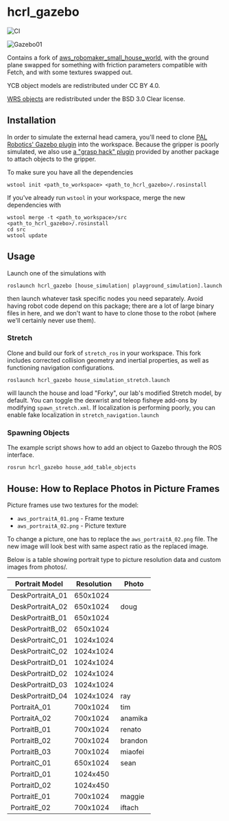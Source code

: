# hcrl_gazebo

![CI](https://github.com/hcrlab/hcrl_gazebo/workflows/CI/badge.svg)

![Gazebo01](docs/images/gazebo_01.png)

Contains a fork of [aws_robomaker_small_house_world](https://github.com/aws-robotics/aws-robomaker-small-house-world), with the ground plane swapped for something with friction parameters compatible with Fetch, and with some textures swapped out.

YCB object models are redistributed under CC BY 4.0.

[WRS objects](https://github.com/hsr-project/tmc_wrs_gazebo) are redistributed under the BSD 3.0 Clear license.

## Installation

In order to simulate the external head camera, you'll need to clone  [PAL Robotics' Gazebo plugin](https://github.com/pal-robotics/realsense_gazebo_plugin) into the workspace. Because the gripper is poorly simulated, we also use [a "grasp hack" plugin](https://github.com/JenniferBuehler/gazebo-pkgs.git) provided by another package to attach objects to the gripper. 

To make sure you have all the dependencies

    wstool init <path_to_workspace> <path_to_hcrl_gazebo>/.rosinstall

If you've already run `wstool` in your workspace, merge the new dependencies with

    wstool merge -t <path_to_workspace>/src <path_to_hcrl_gazebo>/.rosinstall
    cd src
    wstool update

## Usage

Launch one of the simulations with

    roslaunch hcrl_gazebo [house_simulation| playground_simulation].launch

then launch whatever task specific nodes you need separately. Avoid having robot code depend on this package; there are a lot of large binary files in here, and we don't want to have to clone those to the robot (where we'll certainly never use them).

### Stretch

Clone and build our fork of `stretch_ros` in your workspace. This fork includes corrected collision geometry and inertial properties, as well as functioning navigation configurations.

    roslaunch hcrl_gazebo house_simulation_stretch.launch
    
will launch the house and load "Forky", our lab's modified Stretch model, by default. You can toggle the dexwrist and teleop fisheye add-ons by modifying `spawn_stretch.xml`. If localization is performing poorly, you can enable fake localization in `stretch_navigation.launch`

### Spawning Objects

The example script shows how to add an object to Gazebo through the ROS interface.

    rosrun hcrl_gazebo house_add_table_objects

## House: How to Replace Photos in Picture Frames

Picture frames use two textures for the model:
 - `aws_portraitA_01.png` - Frame texture
 - `aws_portraitA_02.png` - Picture texture

To change a picture, one has to replace the `aws_portraitA_02.png` file. The new image will look best with same aspect ratio as the replaced image.

Below is a table showing portrait type to picture resolution data and custom images from photos/.

| Portrait Model | Resolution | Photo |
| --- | --- | --- |
| DeskPortraitA_01 | 650x1024 | |
| DeskPortraitA_02 | 650x1024 | doug |
| DeskPortraitB_01 | 650x1024 | |
| DeskPortraitB_02 | 650x1024 | |
| DeskPortraitC_01 | 1024x1024 | |
| DeskPortraitC_02 | 1024x1024 | |
| DeskPortraitD_01 | 1024x1024 | |
| DeskPortraitD_02 | 1024x1024 | |
| DeskPortraitD_03 | 1024x1024 | |
| DeskPortraitD_04 | 1024x1024 | ray |
| PortraitA_01 | 700x1024 | tim |
| PortraitA_02 | 700x1024 | anamika |
| PortraitB_01 | 700x1024 | renato |
| PortraitB_02 | 700x1024 | brandon |
| PortraitB_03 | 700x1024 | miaofei |
| PortraitC_01 | 650x1024 | sean |
| PortraitD_01 | 1024x450 | |
| PortraitD_02 | 1024x450 | |
| PortraitE_01 | 700x1024 | maggie |
| PortraitE_02 | 700x1024 | iftach |

